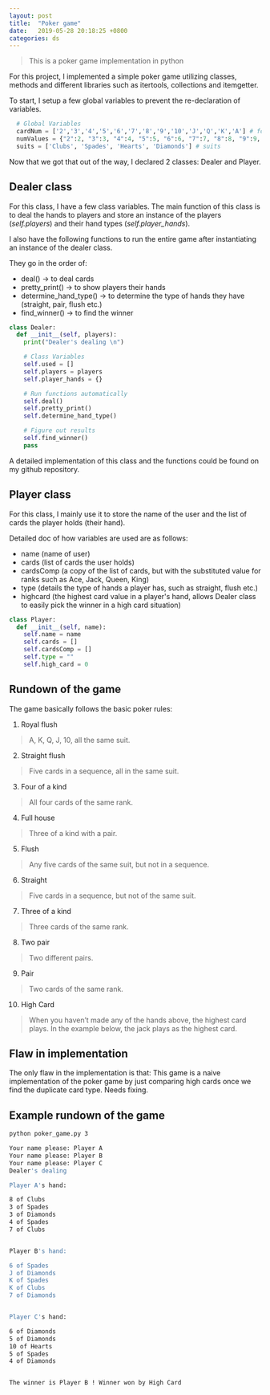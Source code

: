 ```yaml
---
layout: post
title:  "Poker game"
date:   2019-05-28 20:18:25 +0800
categories: ds
---
```


> This is a poker game implementation in python

For this project, I implemented a simple poker game utilizing classes, methods and different libraries such as itertools, collections and itemgetter.

To start, I setup a few global variables to prevent the re-declaration of variables.

```python
  # Global Variables
  cardNum = ['2','3','4','5','6','7','8','9','10','J','Q','K','A'] # for printing only
  numValues = {"2":2, "3":3, "4":4, "5":5, "6":6, "7":7, "8":8, "9":9, "10":10, "J":11, "Q":12, "K":13, "A":14} # for comparing values
  suits = ['Clubs', 'Spades', 'Hearts', 'Diamonds'] # suits
```

Now that we got that out of the way, I declared 2 classes: Dealer and Player.

## Dealer class

For this class, I have a few class variables. The main function of this class is to deal the hands to players and store an instance of the players (*self.players*) and their hand types (*self.player_hands*).

I also have the following functions to run the entire game after instantiating an instance of the dealer class.

They go in the order of:
- deal()   -> to deal cards
- pretty_print()   -> to show players their hands
- determine_hand_type()  -> to determine the type of hands they have (straight, pair, flush etc.)
- find_winner()  -> to find the winner

```python
class Dealer:
  def __init__(self, players):
    print("Dealer's dealing \n")

    # Class Variables
    self.used = []
    self.players = players
    self.player_hands = {}

    # Run functions automatically
    self.deal()
    self.pretty_print()
    self.determine_hand_type()

    # Figure out results
    self.find_winner()
    pass
```

A detailed implementation of this class and the functions could be found on my github repository.

## Player class

For this class, I mainly use it to store the name of the user and the list of cards the player holds (their hand).

Detailed doc of how variables are used are as follows:
- name (name of user)
- cards (list of cards the user holds)
- cardsComp (a copy of the list of cards, but with the substituted value for ranks such as Ace, Jack, Queen, King)
- type (details the type of hands a player has, such as straight, flush etc.)
- highcard (the highest card value in a player's hand, allows Dealer class to easily pick the winner in a high card situation)

```python
class Player:
  def __init__(self, name):
    self.name = name
    self.cards = []
    self.cardsComp = []
    self.type = ""
    self.high_card = 0
```

## Rundown of the game

The game basically follows the basic poker rules:

1. Royal flush
> A, K, Q, J, 10, all the same suit.

2. Straight flush
> Five cards in a sequence, all in the same suit.

3. Four of a kind
> All four cards of the same rank.

4. Full house
> Three of a kind with a pair.

5. Flush
> Any five cards of the same suit, but not in a sequence.

6. Straight
> Five cards in a sequence, but not of the same suit.

7. Three of a kind
> Three cards of the same rank.

8. Two pair
> Two different pairs.

9. Pair
> Two cards of the same rank.

10. High Card
> When you haven’t made any of the hands above, the highest card plays. In the example below, the jack plays as the highest card.

## Flaw in implementation

The only flaw in the implementation is that: This game is a naive implementation of the poker game by just comparing high cards once we find the duplicate card type. Needs fixing.

## Example rundown of the game

```bash
python poker_game.py 3

Your name please: Player A
Your name please: Player B
Your name please: Player C
Dealer's dealing 

Player A's hand: 

8 of Clubs
3 of Spades
3 of Diamonds
4 of Spades
7 of Clubs


Player B's hand: 

6 of Spades
J of Diamonds
K of Spades
K of Clubs
7 of Diamonds


Player C's hand: 

6 of Diamonds
5 of Diamonds
10 of Hearts
5 of Spades
4 of Diamonds


The winner is Player B ! Winner won by High Card
```
